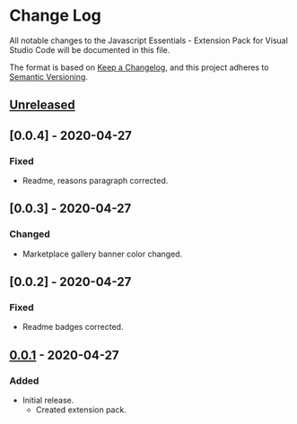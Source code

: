 # Change Log

All notable changes to the Javascript Essentials - Extension Pack for Visual Studio Code will be documented in this file.

The format is based on [Keep a Changelog](https://keepachangelog.com/en/1.0.0/),
and this project adheres to [Semantic Versioning](https://semver.org/spec/v2.0.0.html).

## [Unreleased]

## [0.0.4] - 2020-04-27
### Fixed
* Readme, reasons paragraph corrected.

## [0.0.3] - 2020-04-27
### Changed
* Marketplace gallery banner color changed.

## [0.0.2] - 2020-04-27
### Fixed
* Readme badges corrected.

## [0.0.1] - 2020-04-27
### Added
* Initial release.
  * Created extension pack.

[Unreleased]: https://github.com/Gydunhn/Javascript-Essentials/tree/develop
[0.0.1]: https://github.com/Gydunhn/Javascript-Essentials/releases/tag/0.0.1